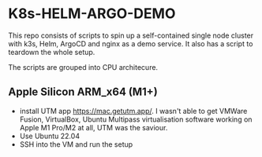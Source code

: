 # K8s-HELM-ARGO-DEMO
This repo consists of scripts to spin up a self-contained single node cluster with k3s, Helm, ArgoCD and nginx as a demo service. It also has a script to teardown the whole setup. 

The scripts are grouped into CPU architecure.

## Apple Silicon ARM_x64 (M1+)
- install UTM app https://mac.getutm.app/. I wasn't able to get VMWare Fusion, VirtualBox, Ubuntu Multipass virtualisation software working on Apple M1 Pro/M2 at all, UTM was the saviour.
- Use Ubuntu 22.04
- SSH into the VM and run the setup